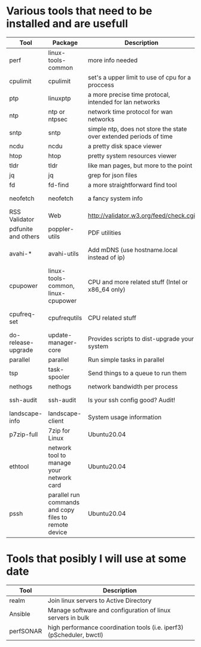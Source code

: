 Various tools that need to be installed and are usefull
=======================================================

|Tool|Package|Description|Distribution|
|----|-------|-----------|------------|
|perf|linux-tools-common|more info needed|Ubuntu18.04|
|cpulimit|cpulimit|set's a upper limit to use of cpu for a proccess|Ubuntu18.04|
|ptp|linuxptp|a more precise time protocal, intended for lan networks|Ubuntu18.04|
|ntp|ntp or ntpsec|network time protocol for wan networks|Ubuntu18.04|
|sntp|sntp|simple ntp, does not store the state over extended periods of time|Ubuntu18.04|
|ncdu|ncdu|a pretty disk space viewer|Ubuntu18.04|
|htop|htop|pretty system resources viewer|Ubuntu18.04|
|tldr|tldr|like man pages, but more to the point|Ubuntu18.04|
|jq|jq|grep for json files|Ubuntu18.04|
|fd|fd-find|a more straightforward find tool|Ubuntu20.04|
|neofetch|neofetch|a fancy system info|debian 9 stretch|
|RSS Validator|Web|http://validator.w3.org/feed/check.cgi|any|
|pdfunite and others|poppler-utils|PDF utilities|Ubuntu20.04|
|avahi-\*|avahi-utils|Add mDNS (use hostname.local instead of ip)|Ubuntu20.04, Debian 9 Stretch|
|cpupower|linux-tools-common, linux-cpupower|CPU and more related stuff (Intel or x86_64 only)|ubuntu20.04, Debian 9 Stretch|
|cpufreq-set|cpufrequtils|CPU related stuff|Ubuntu20.04, Debian 9 Stretch|
|do-release-upgrade|update-manager-core|Provides scripts to dist-upgrade your system|Ubuntu18.04|
|parallel|parallel|Run simple tasks in parallel|Ubuntu20.04|
|tsp|task-spooler|Send things to a queue to run them|Ubuntu20.04|
|nethogs|nethogs|network bandwidth per process|Ubuntu20.04|
|ssh-audit|ssh-audit|Is your ssh config good? Audit!|Raspbian 10 buster|
|landscape-info|landscape-client|System usage information|Ubuntu20.04|
|p7zip-full|7zip for Linux|Ubuntu20.04|
|ethtool|network tool to manage your network card|Ubuntu20.04|
|pssh|parallel run commands and copy files to remote device|Ubuntu20.04|

Tools that posibly I will use at some date
==========================================

|Tool|Description|
|----|-----------|
|realm|Join linux servers to Active Directory|
|Ansible|Manage software and configuration of linux servers in bulk|
|perfSONAR|high performance coordination tools (i.e. iperf3) (pScheduler, bwctl)|
